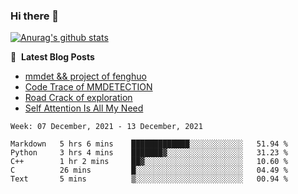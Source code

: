 ### Hi there 👋

<!--
**LRY89757/LRY89757** is a ✨ _special_ ✨ repository because its `README.md` (this file) appears on your GitHub profile.

Here are some ideas to get you started:

- 🔭 I’m currently working on ...
- 🌱 I’m currently learning ...
- 👯 I’m looking to collaborate on ...
- 🤔 I’m looking for help with ...
- 💬 Ask me about ...
- 📫 How to reach me: ...
- 😄 Pronouns: ...
- ⚡ Fun fact: ...
-->
[![Anurag's github stats](https://github-readme-stats.vercel.app/api?username=LRY89757)](https://github.com/anuraghazra/github-readme-stats)

📕 &nbsp;**Latest Blog Posts**
<!-- BLOG-POST-LIST:START -->
- [mmdet && project of fenghuo](https://lry89757.github.io/2021/11/09/mmdet-project-of-fenghuo/)
- [Code Trace of MMDETECTION](https://lry89757.github.io/2021/10/16/code-trace-of-mmdetection/)
- [Road Crack of exploration](https://lry89757.github.io/2021/10/04/lu-mian-lie-feng-shu-ju-ji-diao-yan/)
- [Self Attention Is All My Need](https://lry89757.github.io/2021/10/13/self-attention-is-all-my-need/)
<!-- - [God Mode in browsers: document.designMode = "on"](https://dev.to/gautamkrishnar/god-mode-in-browsers-document-designmode-on-2pmo) -->
<!-- BLOG-POST-LIST:END -->

 <!--START_SECTION:waka-->
```text
Week: 07 December, 2021 - 13 December, 2021

Markdown   5 hrs 6 mins    █████████████░░░░░░░░░░░░   51.94 % 
Python     3 hrs 4 mins    ███████▓░░░░░░░░░░░░░░░░░   31.23 % 
C++        1 hr 2 mins     ██▓░░░░░░░░░░░░░░░░░░░░░░   10.60 % 
C          26 mins         █░░░░░░░░░░░░░░░░░░░░░░░░   04.49 % 
Text       5 mins          ▒░░░░░░░░░░░░░░░░░░░░░░░░   00.94 % 
```
<!--END_SECTION:waka-->
